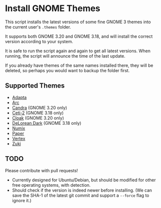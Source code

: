 Install GNOME Themes
====================

This script installs the latest versions of some fine GNOME 3 themes into the current user's `.themes` folder.

It supports both GNOME 3.20 and GNOME 3.18, and will install the correct version according to your system.

It is safe to run the script again and again to get all latest versions. When running, the script will announce the time of the last update.

If you already have themes of the same names installed there, they will be deleted, so perhaps you would want to backup the folder first.

Supported Themes
----------------

* [Adapta](https://github.com/tista500/Adapta)
* [Arc](https://github.com/horst3180/arc-theme)
* [Candra](https://github.com/killhellokitty/Candra-Themes-3.20) (GNOME 3.20 only)
* [Ceti-2](https://github.com/horst3180/ceti-theme) (GNOME 3.18 only)
* [Cloak](https://github.com/killhellokitty/Cloak-3.20) (GNOME 3.20 only)
* [DeLorean Dark](https://github.com/killhellokitty/DeLorean-Dark-3.18) (GNOME 3.18 only)
* [Numix](https://github.com/numixproject/numix-gtk-theme)
* [Paper](https://github.com/snwh/paper-gtk-theme)
* [Vertex](https://github.com/horst3180/vertex-theme)
* [Zuki](https://github.com/lassekongo83/zuki-themes)

TODO
----

Please contribute with pull requests!

* Currently designed for Ubuntu/Debian, but should be modified for other free operating systems, with detection.
* Should check if the version is indeed newer before installing. (We can save the SHA-1 of the latest git commit and support a `--force` flag to ignore it.)

